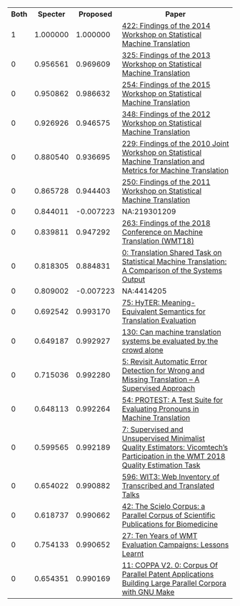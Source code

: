 <html><table><tr>
<th>Both</th>
<th>Specter</th>
<th>Proposed</th>
<th>Paper</th>
</tr>
<tr>
<td>1</td>
<td>1.000000</td>
<td>1.000000</td>
<td><a href="https://www.semanticscholar.org/paper/5ec85a0d88adcc4344bb5cc81b0d1aef9bcd8dcc">422: Findings of the 2014 Workshop on Statistical Machine Translation</a></td>
</tr>
<tr>
<td>0</td>
<td>0.956561</td>
<td>0.969609</td>
<td><a href="https://www.semanticscholar.org/paper/7de66a09cd23f05859a95fa55616b515acab71e9">325: Findings of the 2013 Workshop on Statistical Machine Translation</a></td>
</tr>
<tr>
<td>0</td>
<td>0.950862</td>
<td>0.986632</td>
<td><a href="https://www.semanticscholar.org/paper/feb420a4ac7c5719d51480053cd3e8669d5f2062">254: Findings of the 2015 Workshop on Statistical Machine Translation</a></td>
</tr>
<tr>
<td>0</td>
<td>0.926926</td>
<td>0.946575</td>
<td><a href="https://www.semanticscholar.org/paper/cd17f62533ed110e6b31979f18680a4c6feb15a5">348: Findings of the 2012 Workshop on Statistical Machine Translation</a></td>
</tr>
<tr>
<td>0</td>
<td>0.880540</td>
<td>0.936695</td>
<td><a href="https://www.semanticscholar.org/paper/da6918ed87095d1313bd20606a934f899d4084b0">229: Findings of the 2010 Joint Workshop on Statistical Machine Translation and Metrics for Machine Translation</a></td>
</tr>
<tr>
<td>0</td>
<td>0.865728</td>
<td>0.944403</td>
<td><a href="https://www.semanticscholar.org/paper/2d60175fa4c4d2f9339d95f7ae2c5ce30c11575d">250: Findings of the 2011 Workshop on Statistical Machine Translation</a></td>
</tr>
<tr>
<td>0</td>
<td>0.844011</td>
<td>-0.007223</td>
<td>NA:219301209</td>
</tr>
<tr>
<td>0</td>
<td>0.839811</td>
<td>0.947292</td>
<td><a href="https://www.semanticscholar.org/paper/48fbdf1be70221ac8a6b22079245030ab6158760">263: Findings of the 2018 Conference on Machine Translation (WMT18)</a></td>
</tr>
<tr>
<td>0</td>
<td>0.818305</td>
<td>0.884831</td>
<td><a href="https://www.semanticscholar.org/paper/b068c1538a67d9171e2bb0f807ea43a747e8c907">0: Translation Shared Task on Statistical Machine Translation: A Comparison of the Systems Output</a></td>
</tr>
<tr>
<td>0</td>
<td>0.809002</td>
<td>-0.007223</td>
<td>NA:4414205</td>
</tr>
<tr>
<td>0</td>
<td>0.692542</td>
<td>0.993170</td>
<td><a href="https://www.semanticscholar.org/paper/46309506f8d687e4963e3d0850a0506cfdc47563">75: HyTER: Meaning-Equivalent Semantics for Translation Evaluation</a></td>
</tr>
<tr>
<td>0</td>
<td>0.649187</td>
<td>0.992927</td>
<td><a href="https://www.semanticscholar.org/paper/113ea1e3323298c29201464c2cf3588364a33832">130: Can machine translation systems be evaluated by the crowd alone</a></td>
</tr>
<tr>
<td>0</td>
<td>0.715036</td>
<td>0.992280</td>
<td><a href="https://www.semanticscholar.org/paper/eb6ba28195454479b6c508c03c95f3fb1b276295">5: Revisit Automatic Error Detection for Wrong and Missing Translation – A Supervised Approach</a></td>
</tr>
<tr>
<td>0</td>
<td>0.648113</td>
<td>0.992264</td>
<td><a href="https://www.semanticscholar.org/paper/eb84b6ec16d37d58547b871bf5d5e2f40d07ba2f">54: PROTEST: A Test Suite for Evaluating Pronouns in Machine Translation</a></td>
</tr>
<tr>
<td>0</td>
<td>0.599565</td>
<td>0.992189</td>
<td><a href="https://www.semanticscholar.org/paper/cfb78a526e916d9ae4b933eb9186bd9e75fe3e50">7: Supervised and Unsupervised Minimalist Quality Estimators: Vicomtech’s Participation in the WMT 2018 Quality Estimation Task</a></td>
</tr>
<tr>
<td>0</td>
<td>0.654022</td>
<td>0.990882</td>
<td><a href="https://www.semanticscholar.org/paper/09cd7876b72d6105c83db59052572433a0a2b36c">596: WIT3: Web Inventory of Transcribed and Translated Talks</a></td>
</tr>
<tr>
<td>0</td>
<td>0.618737</td>
<td>0.990662</td>
<td><a href="https://www.semanticscholar.org/paper/5fcee748b331e9d9afc56c15dd731c4bb79b9096">42: The Scielo Corpus: a Parallel Corpus of Scientific Publications for Biomedicine</a></td>
</tr>
<tr>
<td>0</td>
<td>0.754133</td>
<td>0.990652</td>
<td><a href="https://www.semanticscholar.org/paper/79eb4723363dc7d117ecf7c3d7b1051384fabdf9">27: Ten Years of WMT Evaluation Campaigns: Lessons Learnt</a></td>
</tr>
<tr>
<td>0</td>
<td>0.654351</td>
<td>0.990169</td>
<td><a href="https://www.semanticscholar.org/paper/6ae164b36a8b712ca5b51659e7d77aa124151b4e">11: COPPA V2. 0: Corpus Of Parallel Patent Applications Building Large Parallel Corpora with GNU Make</a></td>
</tr>
</table></html>
